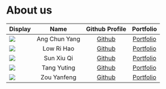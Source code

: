 # About us

Display | Name | Github Profile | Portfolio 
--------|:----:|:--------------:|:---------:
![](https://via.placeholder.com/100.png?text=Photo) | Ang Chun Yang | [Github](https://github.com/acyang97) | [Portfolio](team/acyang97.md)
![](https://via.placeholder.com/100.png?text=Photo) | Low Ri Hao | [Github](https://github.com/haroic1997) | [Portfolio](team/haroic1997.md)
![](https://via.placeholder.com/100.png?text=Photo) | Sun Xiu Qi | [Github](https://github.com/sunxiuqi-stacked) | [Portfolio](team/johndoe.md)
![](https://via.placeholder.com/100.png?text=Photo) | Tang Yuting | [Github](https://github.com/t170815518) | [Portfolio](team/t170815518.md) 
![](https://via.placeholder.com/100.png?text=Photo) | Zou Yanfeng | [Github](https://github.com/teachyourselfcoding) | [Portfolio](team/johndoe.md)
